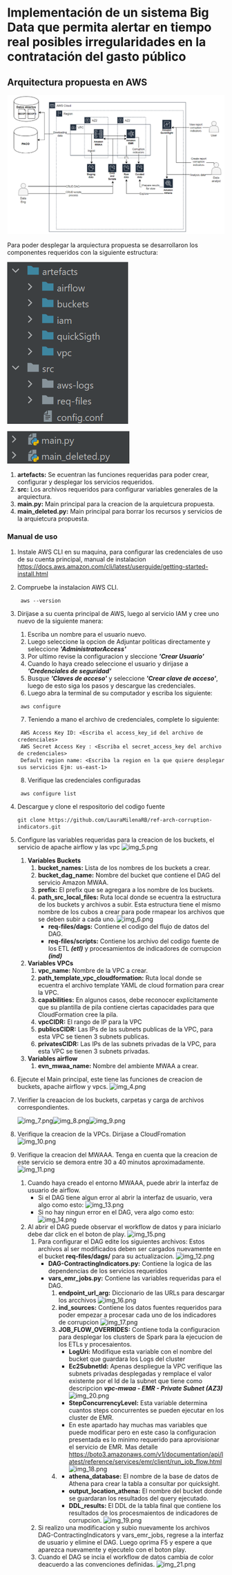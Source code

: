# Implementación de un sistema Big Data que permita alertar en tiempo real posibles irregularidades en la contratación del gasto público

## Arquitectura propuesta en AWS
![img.png](img.png)

Para poder desplegar la arquiectura propuesta se desarrollaron los componentes requeridos con la siguiente estructura:

![img.png](img_1.png)

![img_1.png](img_2.png)

1. **artefacts:** Se ecuentran las funciones requeridas para poder crear, configurar y desplegar los servicios requeridos.
2. **src:** Los archivos requeridos para configurar variables generales de la arquiectura.
3. **main.py:** Main principal para la creacion de la arquietcura propuesta.
4. **main_deleted.py:** Main principal para borrar los recursos y servicios de la arquietcura propuesta.

### Manual de uso
1. Instale AWS CLI en su maquina, para configurar las credenciales de uso de su cuenta principal, manual de instalacion https://docs.aws.amazon.com/cli/latest/userguide/getting-started-install.html
2. Compruebe la instalacion AWS CLI.
   ```
    aws --version
   ```
3. Dirijase a su cuenta principal de AWS, luego al servicio IAM y cree uno nuevo de la siguiente manera:
   1. Escriba un nombre para el usuario nuevo.
   2. Luego seleccione la opcion de Adjuntar politicas directamente y seleccione ***'AdministratorAccess'***
   3. Por ultimo revise la configuracion y sleccione ***'Crear Usuario'***
   4. Cuando lo haya creado seleccione el usuario y dirijase a ***'Credenciales de seguridad'***
   5. Busque ***'Claves de acceso'*** y seleccione ***'Crear clave de acceso'***, luego de esto siga los pasos y descargue las credenciales.
   6. Luego abra la terminal de su computador y escriba los siguiente:
   ```
    aws configure
   ```
   7. Teniendo a mano el archivo de credenciales, complete lo siguiente:
   ```
    AWS Access Key ID: <Escriba el access_key_id del archivo de credenciales>
    AWS Secret Access Key : <Escriba el secret_access_key del archivo de credenciales>
    Default region name: <Escriba la region en la que quiere desplegar sus servicios Ejm: us-east-1> 
   ```
   8. Verifique las credenciales configuradas
   ```
    aws configure list
   ```
4. Descargue y clone el respositorio del codigo fuente
    ```
    git clone https://github.com/LauraMilenaRB/ref-arch-corruption-indicators.git
   ```
5. Configure las variables requeridas para la creacion de los buckets, el servicio de apache airflow y las vpc
   ![img_5.png](img_5.png)
   1. **Variables Buckets**
      1. **bucket_names:** Lista de los nombres de los buckets a crear.
      2. **bucket_dag_name:** Nombre del bucket que contiene el DAG del servicio Amazon MWAA.
      3. **prefix:** El prefix que se agregara a los nombre de los buckets.
      4. **path_src_local_files:** Ruta local donde se ecuentra la estructura de los buckets y archivos a subir.
         Esta estructura tiene el mismo nombre de los cubos a crear para pode rmapear los archivos que se deben subir a cada uno.
         ![img_6.png](img_6.png)
         * **req-files/dags:** Contiene el codigo del flujo de datos del DAG.
         * **req-files/scripts:** Contiene los archivo del codigo fuente de los ETL ***(etl)*** y procesamientos de indicadores de corrupcion ***(ind)***
   2. **Variables VPCs**
      1. **vpc_name:** Nombre de la VPC a crear. 
      2. **path_template_vpc_cloudformation:** Ruta local donde se ecuentra el archivo template YAML de cloud formation para crear la VPC.
      3. **capabilities:** En algunos casos, debe reconocer explícitamente que su plantilla de pila contiene ciertas capacidades para que CloudFormation cree la pila.
      4. **vpcCIDR:** El rango de IP para la VPC
      5. **publicsCIDR:** Las IPs de las subnets publicas de la VPC, para esta VPC se tienen 3 subnets publicas.
      6. **privatesCIDR:** Las IPs de las subnets privadas de la VPC, para esta VPC se tienen 3 subnets privadas.
   3. **Variables airflow**
      1. **evn_mwaa_name:** Nombre del ambiente MWAA a crear. 
      
6. Ejecute el Main principal, este tiene las funciones de creacion de buckets, apache airflow y vpcs.
    ![img_4.png](img_4.png)
7. Verifier la creaacion de los buckets, carpetas y carga de archivos correspondientes.

   ![img_7.png](img_7.png)![img_8.png](img_8.png)![img_9.png](img_9.png)
8. Verifique la creacion de la VPCs. Dirijase a CloudFromation
   ![img_10.png](img_10.png)
9. Verifique la creacion del MWAAA. Tenga en cuenta que la creacion de este servicio se demora entre 30 a 40 minutos aproximadamente.
   ![img_11.png](img_11.png)
   1. Cuando haya creado el entorno MWAAA, puede abrir la interfaz de usuario de airflow. 
      * Si el DAG tiene algun error al abrir la interfaz de usuario, vera algo como esto: ![img_13.png](img_13.png) 
      * Si no hay ningun error en el DAG, vera algo como esto: ![img_14.png](img_14.png)
   2. Al abrir el DAG puede observar el workflow de datos y para iniciarlo debe dar click en el boton de play.
      ![img_15.png](img_15.png)
      1. Para configurar el DAG edite los siguientes archivos:
         Estos archivos al ser modificados deben ser cargados nuevamente en el bucket **req-files/dags/** para su actualizacion.
         ![img_12.png](img_12.png)
         * **DAG-ContractingIndicators.py:** Contiene la logica de las dependencias de los servicios requeridos 
         * **vars_emr_jobs.py:** Contiene las variables requeridas para el DAG.
           1. **endpoint_url_arg:** Diccionario de las URLs para descargar los arcchivos 
           ![img_16.png](img_16.png)
           2. **ind_sources:** Contiene los datos fuentes requeridos para poder empezar a procesar cada uno de los indicadores de corrupcion
           ![img_17.png](img_17.png)
           3. **JOB_FLOW_OVERRIDES:** Contiene toda la configuracion para desplegar los clusters de Spark para la ejecucion de los ETLs y procesaientos.
              * **LogUri:** Modifique esta variable con el nombre del bucket que guardara los Logs del cluster
              * **Ec2SubnetId:** Apenas despliegue la VPC verifique las subnets privadas desplegadas y remplace el valor existente por el Id de la subnet que tiene como descripcion ***vpc-mwaa - EMR - Private Subnet (AZ3)***
              ![img_20.png](img_20.png)
              * **StepConcurrencyLevel:** Esta variable determina cuantos steps concurrentes se pueden ejecutar en los cluster de EMR.
              * En este apartado hay muchas mas variables que puede modificar pero en este caso la configuracion presentada es lo minimo requerido para aprovisionar el servicio de EMR. Mas detalle https://boto3.amazonaws.com/v1/documentation/api/latest/reference/services/emr/client/run_job_flow.html
           ![img_18.png](img_18.png)
           4. * **athena_database:** El nombre de la base de datos de Athena para crear la tabla a consultar por quicksight.
              * **output_location_athena:** El nombre del bucket donde se guardaran los resultados del query ejecutado. 
              * **DDL_results:** El DDL de la tabla final que contiene los resultados de los procesmaientos de indicadores de corrupcion. 
              ![img_19.png](img_19.png)
      2. Si realizo una modificacion y subio nuevamente los archivos DAG-ContractingIndicators y vars_emr_jobs, regrese a la interfaz de usuario y elimine el DAG. 
      Luego oprima F5 y espere a que aparezca nuevamente y ejecutelo con el boton play.
      3. Cuando el DAG se incia el workflow de datos cambia de color deacuerdo a las convenciones definidas.
      ![img_21.png](img_21.png)
      
      
   